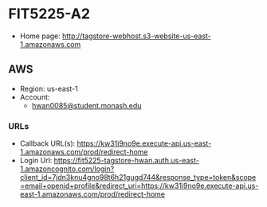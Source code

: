 # FIT5225-A2
- Home page: http://tagstore-webhost.s3-website-us-east-1.amazonaws.com

## AWS
- Region: us-east-1
- Account: 
  - hwan0085@student.monash.edu
  
### URLs
- Callback URL(s): https://kw31i9no9e.execute-api.us-east-1.amazonaws.com/prod/redirect-home
- Login Url: https://fit5225-tagstore-hwan.auth.us-east-1.amazoncognito.com/login?client_id=7jdn3knu4gno98t6h21gugd744&response_type=token&scope=email+openid+profile&redirect_uri=https://kw31i9no9e.execute-api.us-east-1.amazonaws.com/prod/redirect-home

